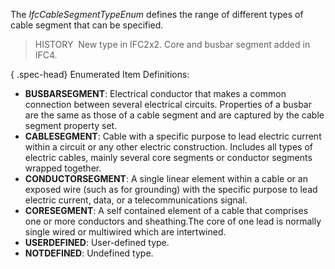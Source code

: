 ﻿The _IfcCableSegmentTypeEnum_ defines the range of different types of cable segment that can be specified.

> HISTORY&nbsp; New type in IFC2x2. Core and busbar segment added in IFC4.

{ .spec-head}
Enumerated Item Definitions:

* **BUSBARSEGMENT**: Electrical conductor that makes a common connection between several electrical circuits. Properties of a busbar are the same as those of a cable segment and are captured by the cable segment property set.
* **CABLESEGMENT**: Cable with a specific purpose to lead electric current within a circuit or any other electric construction. Includes all types of electric cables, mainly several core segments or conductor segments wrapped together.
* **CONDUCTORSEGMENT**: A single linear element within a cable or an exposed wire (such as for grounding) with the specific purpose to lead electric current, data, or a telecommunications signal.
* **CORESEGMENT**: A self contained element of a cable that comprises one or more conductors and sheathing.The core of one lead is normally single wired or multiwired which are intertwined.
* **USERDEFINED**: User-defined type.
* **NOTDEFINED**: Undefined type.
